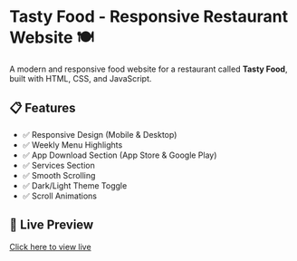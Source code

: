 # Tasty Food - Responsive Restaurant Website 🍽️

A modern and responsive food website for a restaurant called **Tasty Food**, built with HTML, CSS, and JavaScript.

## 📋 Features
- ✅ Responsive Design (Mobile & Desktop)
- ✅ Weekly Menu Highlights
- ✅ App Download Section (App Store & Google Play)
- ✅ Services Section
- ✅ Smooth Scrolling
- ✅ Dark/Light Theme Toggle
- ✅ Scroll Animations

## 🚀 Live Preview
[Click here to view live](https://lucky-biscochitos-eaaa68.netlify.app/)


